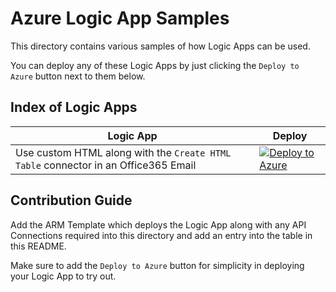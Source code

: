 # Azure Logic App Samples

This directory contains various samples of how Logic Apps can be used.

You can deploy any of these Logic Apps by just clicking the `Deploy to Azure` button next to them below.

## Index of Logic Apps

| Logic App | Deploy |
| --- | --- |
| Use custom HTML along with the `Create HTML Table` connector in an Office365 Email | [![`Deploy to Azure`](https://azuredeploy.net/deploybutton.png)](https://portal.azure.com/#create/Microsoft.Template/uri/https%3A%2F%2Fraw.githubusercontent.com%2Fazure-cxp-community%2FAzure-CXP-Community-Engineering%2Fmaster%2Fsrc%2FIntegration%2FLogicApps%2Fcustom-html-table.json)|

## Contribution Guide

Add the ARM Template which deploys the Logic App along with any API Connections required into this directory and add an entry into the table in this README.

Make sure to add the `Deploy to Azure` button for simplicity in deploying your Logic App to try out.
